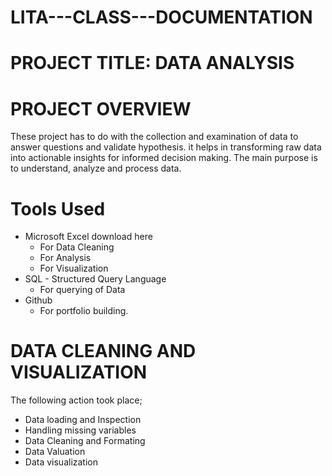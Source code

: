 # LITA---CLASS---DOCUMENTATION
# PROJECT TITLE: DATA ANALYSIS
# PROJECT OVERVIEW
These project has to do with the collection and examination of data to answer questions and validate hypothesis. it helps in transforming raw data into actionable insights for informed decision making. The main purpose is to understand, analyze and process data.
# Tools Used
* Microsoft Excel                     download here 
    +  For Data Cleaning
    +  For Analysis
    + For Visualization
* SQL - Structured Query Language
    +  For querying of Data
* Github
     - For portfolio building.
#  DATA CLEANING AND VISUALIZATION
The following action took place;
*  Data loading and Inspection
*  Handling missing variables
*  Data Cleaning and Formating
*  Data Valuation
*  Data visualization 
